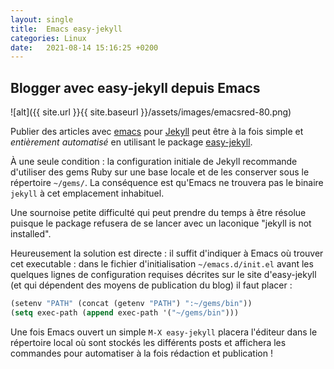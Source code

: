 ```yaml
---
layout: single
title:  Emacs easy-jekyll
categories: Linux
date:   2021-08-14 15:16:25 +0200
---
```





## Blogger avec easy-jekyll depuis Emacs ##



![alt]({{ site.url }}{{ site.baseurl }}/assets/images/emacsred-80.png)


Publier des articles avec [emacs](https://www.gnu.org/software/emacs/) pour [Jekyll](https://jekyllrb.com/) peut être à la fois simple et _entièrement automatisé_ en utilisant le package [easy-jekyll](https://github.com/masasam/emacs-easy-jekyll).

&Agrave; une seule condition :  la configuration initiale de Jekyll recommande d'utiliser des gems Ruby sur une base locale et de les conserver sous le répertoire `~/gems/`.
La conséquence est qu'Emacs ne trouvera pas le binaire `jekyll` à cet emplacement inhabituel.


Une sournoise petite difficulté qui peut prendre du temps à être résolue puisque le package refusera de se lancer avec un laconique "jekyll is not installed".


Heureusement la solution est directe : il suffit d'indiquer à Emacs où trouver cet executable : dans le fichier d'initialisation `~/emacs.d/init.el` avant les quelques lignes de configuration requises décrites sur le site d'easy-jekyll (et qui dépendent des moyens de publication du blog) il faut placer :


```lisp
(setenv "PATH" (concat (getenv "PATH") ":~/gems/bin"))
(setq exec-path (append exec-path '("~/gems/bin")))
```

Une fois Emacs ouvert un simple  `M-X easy-jekyll` placera l'éditeur dans le répertoire local où sont stockés les différents posts  et affichera les commandes pour automatiser à la fois rédaction et publication !
